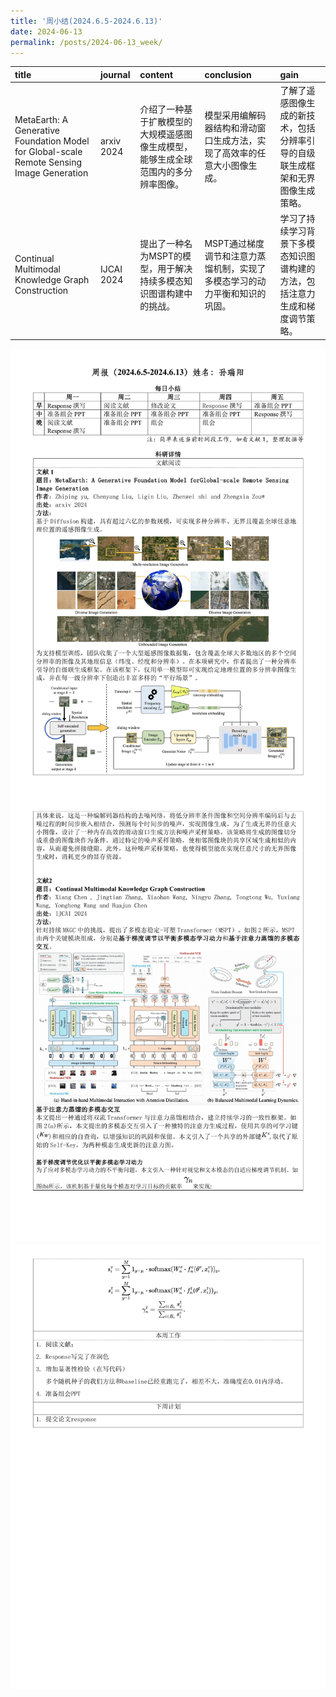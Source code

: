 ```yaml
---
title: '周小结(2024.6.5-2024.6.13)'
date: 2024-06-13
permalink: /posts/2024-06-13_week/
---
```

| title                                                                                     | journal    | content                                                                            | conclusion                                                                 | gain                                                                           |
|:------------------------------------------------------------------------------------------|:-----------|:-----------------------------------------------------------------------------------|:---------------------------------------------------------------------------|:-------------------------------------------------------------------------------|
| MetaEarth: A Generative Foundation Model for Global-scale Remote Sensing Image Generation | arxiv 2024 | 介绍了一种基于扩散模型的大规模遥感图像生成模型，能够生成全球范围内的多分辨率图像。 | 模型采用编解码器结构和滑动窗口生成方法，实现了高效率的任意大小图像生成。   | 了解了遥感图像生成的新技术，包括分辨率引导的自级联生成框架和无界图像生成策略。 |
| Continual Multimodal Knowledge Graph Construction                                         | IJCAI 2024 | 提出了一种名为MSPT的模型，用于解决持续多模态知识图谱构建中的挑战。                 | MSPT通过梯度调节和注意力蒸馏机制，实现了多模态学习的动力平衡和知识的巩固。 | 学习了持续学习背景下多模态知识图谱构建的方法，包括注意力生成和梯度调节策略。   |


![image](/files/post/2024-06-13-week/0.jpg)
![image](/files/post/2024-06-13-week/1.jpg)
![image](/files/post/2024-06-13-week/2.jpg)
